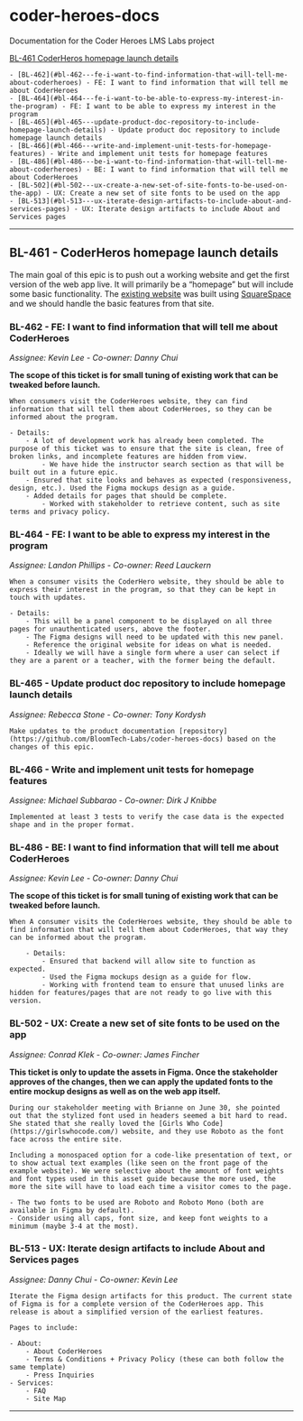 # coder-heroes-docs

Documentation for the Coder Heroes LMS Labs project

[BL-461 CoderHeros homepage launch details](#bl-461---coderheros-homepage-launch-details)

    - [BL-462](#bl-462---fe-i-want-to-find-information-that-will-tell-me-about-coderheroes) - FE: I want to find information that will tell me about CoderHeroes
    - [BL-464](#bl-464---fe-i-want-to-be-able-to-express-my-interest-in-the-program) - FE: I want to be able to express my interest in the program
    - [BL-465](#bl-465---update-product-doc-repository-to-include-homepage-launch-details) - Update product doc repository to include homepage launch details
    - [BL-466](#bl-466---write-and-implement-unit-tests-for-homepage-features) - Write and implement unit tests for homepage features
    - [BL-486](#bl-486---be-i-want-to-find-information-that-will-tell-me-about-coderheroes) - BE: I want to find information that will tell me about CoderHeroes
    - [BL-502](#bl-502---ux-create-a-new-set-of-site-fonts-to-be-used-on-the-app) - UX: Create a new set of site fonts to be used on the app
    - [BL-513](#bl-513---ux-iterate-design-artifacts-to-include-about-and-services-pages) - UX: Iterate design artifacts to include About and Services pages

---

## BL-461 - CoderHeros homepage launch details

The main goal of this epic is to push out a working website and get the first version of the web app live. It will primarily be a “homepage” but will include some basic functionality. The [existing website](https://www.coderheroes.com/) was built using [SquareSpace](https://www.squarespace.com/) and we should handle the basic features from that site.

### BL-462 - FE: I want to find information that will tell me about CoderHeroes

_Assignee: Kevin Lee_ - _Co-owner: Danny Chui_

**The scope of this ticket is for small tuning of existing work that can be tweaked before launch.**

    When consumers visit the CoderHeroes website, they can find information that will tell them about CoderHeroes, so they can be informed about the program.

    - Details:
        - A lot of development work has already been completed. The purpose of this ticket was to ensure that the site is clean, free of broken links, and incomplete features are hidden from view.
            - We have hide the instructor search section as that will be built out in a future epic.
        - Ensured that site looks and behaves as expected (responsiveness, design, etc.). Used the Figma mockups design as a guide.
        - Added details for pages that should be complete.
            - Worked with stakeholder to retrieve content, such as site terms and privacy policy.

### BL-464 - FE: I want to be able to express my interest in the program

_Assignee: Landon Phillips_ - _Co-owner: Reed Lauckern_

    When a consumer visits the CoderHero website, they should be able to express their interest in the program, so that they can be kept in touch with updates.

    - Details:
        - This will be a panel component to be displayed on all three pages for unauthenticated users, above the footer.
        - The Figma designs will need to be updated with this new panel.
        - Reference the original website for ideas on what is needed.
        - Ideally we will have a single form where a user can select if they are a parent or a teacher, with the former being the default.

### BL-465 - Update product doc repository to include homepage launch details

_Assignee: Rebecca Stone_ - _Co-owner: Tony Kordysh_

    Make updates to the product documentation [repository](https://github.com/BloomTech-Labs/coder-heroes-docs) based on the changes of this epic.

### BL-466 - Write and implement unit tests for homepage features

_Assignee: Michael Subbarao_ - _Co-owner: Dirk J Knibbe_

    Implemented at least 3 tests to verify the case data is the expected shape and in the proper format.

### BL-486 - BE: I want to find information that will tell me about CoderHeroes

_Assignee: Kevin Lee_ - _Co-owner: Danny Chui_

**The scope of this ticket is for small tuning of existing work that can be tweaked before launch.**

    When A consumer visits the CoderHeroes website, they should be able to find information that will tell them about CoderHeroes, that way they can be informed about the program.

        - Details:
            - Ensured that backend will allow site to function as expected.
            - Used the Figma mockups design as a guide for flow.
            - Working with frontend team to ensure that unused links are hidden for features/pages that are not ready to go live with this version.

### BL-502 - UX: Create a new set of site fonts to be used on the app

_Assignee: Conrad Klek_ - _Co-owner: James Fincher_

**This ticket is only to update the assets in Figma. Once the stakeholder approves of the changes, then we can apply the updated fonts to the entire mockup designs as well as on the web app itself.**

    During our stakeholder meeting with Brianne on June 30, she pointed out that the stylized font used in headers seemed a bit hard to read. She stated that she really loved the [Girls Who Code](https://girlswhocode.com/) website, and they use Roboto as the font face across the entire site.

    Including a monospaced option for a code-like presentation of text, or to show actual text examples (like seen on the front page of the example website). We were selective about the amount of font weights and font types used in this asset guide because the more used, the more the site will have to load each time a visitor comes to the page.

    - The two fonts to be used are Roboto and Roboto Mono (both are available in Figma by default).
    - Consider using all caps, font size, and keep font weights to a minimum (maybe 3-4 at the most).

### BL-513 - UX: Iterate design artifacts to include About and Services pages

_Assignee: Danny Chui_ - _Co-owner: Kevin Lee_

    Iterate the Figma design artifacts for this product. The current state of Figma is for a complete version of the CoderHeroes app. This release is about a simplified version of the earliest features.

    Pages to include:

    - About:
        - About CoderHeroes
        - Terms & Conditions + Privacy Policy (these can both follow the same template)
        - Press Inquiries
    - Services:
        - FAQ
        - Site Map

---
